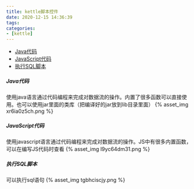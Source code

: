 ```yaml
---
title: kettle脚本控件
date: 2020-12-15 14:36:39
tags:
categories:
- [kettle]
---
```


- [Java代码](#Java代码)
- [JavaScript代码](#JavaScript代码)
- [执行SQL脚本](#执行SQL脚本)

##### Java代码
使用java语言通过代码编程来完成对数据流的操作。内置了很多函数可以直接使用。也可以使用jar里面的类库（把编译好的jar放到lib目录里面）
{% asset_img xr6ia0z5ch.png %}

##### JavaScript代码
使用javascript语言通过代码编程来完成对数据流的操作。JS中有很多内置函数，可以在编写JS代码时查看
{% asset_img l9yc64dm31.png %}

##### 执行SQL脚本
可以执行sql语句
{% asset_img tgbhciscjy.png %}


